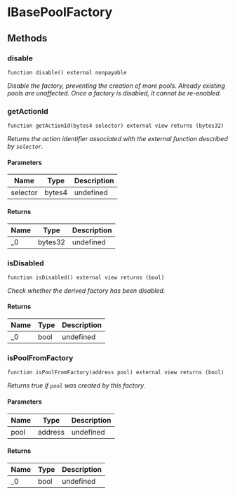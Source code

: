 # IBasePoolFactory









## Methods

### disable

```solidity
function disable() external nonpayable
```



*Disable the factory, preventing the creation of more pools. Already existing pools are unaffected. Once a factory is disabled, it cannot be re-enabled.*


### getActionId

```solidity
function getActionId(bytes4 selector) external view returns (bytes32)
```



*Returns the action identifier associated with the external function described by `selector`.*

#### Parameters

| Name | Type | Description |
|---|---|---|
| selector | bytes4 | undefined |

#### Returns

| Name | Type | Description |
|---|---|---|
| _0 | bytes32 | undefined |

### isDisabled

```solidity
function isDisabled() external view returns (bool)
```



*Check whether the derived factory has been disabled.*


#### Returns

| Name | Type | Description |
|---|---|---|
| _0 | bool | undefined |

### isPoolFromFactory

```solidity
function isPoolFromFactory(address pool) external view returns (bool)
```



*Returns true if `pool` was created by this factory.*

#### Parameters

| Name | Type | Description |
|---|---|---|
| pool | address | undefined |

#### Returns

| Name | Type | Description |
|---|---|---|
| _0 | bool | undefined |




